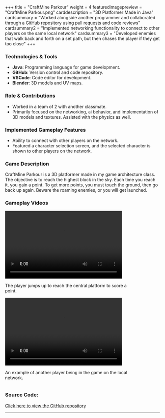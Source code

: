 +++
title = "CraftMine Parkour"
weight = 4
featuredimagepreview = "CraftMine Parkour.png"
carddescription = "3D Platformer Made in Java"
cardsummary = "Worked alongside another programmer and collaborated through a GitHub repository using pull requests and code reviews"
cardsummary2 = "Implemented networking functionality to connect to other players on the same local network"
cardsummary3 = "Developed enemies that walk back and forth on a set path, but then chases the player if they get too close"
+++

### Technologies & Tools

- **Java**: Programming language for game development.
- **GitHub**: Version control and code repository.
- **VSCode**: Code editor for development.
- **Blender**: 3D models and UV maps.

### Role & Contributions

- Worked in a team of 2 with another classmate.
- Primarily focused on the networking, ai behavior, and implementation of 3D models and textures. Assisted with the physics as well.

### Implemented Gameplay Features

- Ability to connect with other players on the network.
- Featured a character selection screen, and the selected character is shown to other players on the network.

### Game Description

CraftMine Parkour is a 3D platformer made in my game architecture class. The objective is to reach the highest block in the sky. Each time you reach it, you gain a point. To get more points, you must touch the ground, then go back up again. Beware the roaming enemies, or you will get launched.

### Gameplay Videos

<div style="margin-right: 40px; display: inline-block; vertical-align: top;">
<video width="380" height="220" controls>
  <source src="/video/CraftMine/Base%20Gameplay.mp4" type="video/mp4">
  Your browser does not support the video tag.
</video>
<p style="width: 400px; word-wrap: break-word;">The player jumps up to reach the central platform to score a point.</p>
</div>

<div style="display: inline-block; vertical-align: top;">
<video width="380" height="220" controls>
  <source src="/video/CraftMine/Networking%20Example.mp4" type="video/mp4">
  Your browser does not support the video tag.
</video>
<p style="width: 400px; word-wrap: break-word;">An example of another player being in the game on the local network.</p>
</div>

<!-- ### Lessons Learned

- There are a ton of aspects to a game that can be easy to overlook.
- Game physics requires a lot of tuning to get it to work as intended. -->

### Source Code:

[Click here to view the GitHub repository](https://github.com/jo3y49/CraftMine-Parkour)

---